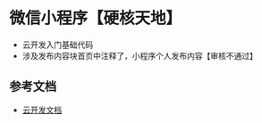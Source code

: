 # 微信小程序【硬核天地】

- 云开发入门基础代码
- 涉及发布内容块首页中注释了，小程序个人发布内容【审核不通过】

## 参考文档

- [云开发文档](https://developers.weixin.qq.com/miniprogram/dev/wxcloud/basis/getting-started.html)

